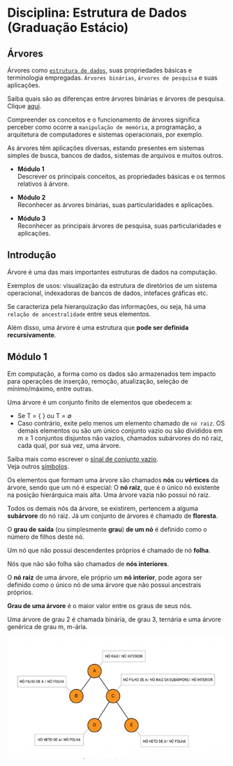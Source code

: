 # Disciplina: Estrutura de Dados (Graduação Estácio)
## Árvores

Árvores como [`estrutura de dados`](https://github.com/gbbenicio/blog/blob/main/ti/estrutura-de-dados/definicao-estruturas-de-dados.md), suas propriedades básicas e terminologia empregadas. `Árvores binárias`, `árvores de pesquisa` e suas aplicações.

Saiba quais são as diferenças entre árvores binárias e árvores de pesquisa. Clique [aqui](https://github.com/gbbenicio/blog/blob/main/ti/estrutura-de-dados/diferencas-entre-arvores-binarias-e-de-pesquisa.md).

Compreender os conceitos e o funcionamento de árvores significa perceber como ocorre a `manipulação de memória`, a programação, a arquitetura de computadores e sistemas operacionais, por exemplo.

As árvores têm aplicações diversas, estando presentes em sistemas simples de busca, bancos de dados, sistemas de arquivos e muitos outros.

- **Módulo 1**  
Descrever os principais conceitos, as propriedades básicas e os termos relativos à árvore.

- **Módulo 2**  
Reconhecer as árvores binárias, suas particularidades e aplicações.

- **Módulo 3**  
Reconhecer as principais árvores de pesquisa, suas particularidades e aplicações.

## Introdução

Árvore é uma das mais importantes estruturas de dados na computação.

Exemplos de usos: visualização da estrutura de diretórios de um sistema operacional, indexadoras de bancos de dados, intefaces gráficas etc.

Se caracteriza pela hierarquização das informações, ou seja, há uma `relação de ancestralidade` entre seus elementos.

Além disso, uma árvore é uma estrutura que **pode ser definida recursivamente**.

## Módulo 1

Em computação, a forma como os dados são armazenados tem impacto para operações de inserção, remoção, atualização, seleção de mínimo/máximo, entre outras.

Uma árvore é um conjunto finito de elementos que obedecem a:

- Se T = { } ou T = ∅
- Caso contrário, exite pelo menos um elemento chamado de `nó raiz`. OS demais elementos ou são um único conjunto vazio ou são divididos em m ≥ 1 conjuntos disjuntos não vazios, chamados subárvores do nó raiz, cada qual, por sua vez, uma árvore.

Saiba mais como escrever o [sinal de conjunto vazio](https://pt.piliapp.com/symbols/null-sign/).  
Veja outros [símbolos](https://pt.piliapp.com/symbol/).

Os elementos que formam uma árvore são chamados **nós** ou **vértices** da árvore, sendo que um nó é especial: O **nó raiz**, que é o único nó existente na posição hierárquica mais alta. Uma árvore vazia não possui nó raiz.

Todos os demais nós da árvore, se existirem, pertencem a alguma **subárvore** do nó raiz. Já um conjunto de árvores é chamado de **floresta**. 

O **grau de saída** (ou simplesmente **grau**) **de um nó** é definido como o número de filhos deste nó.

Um nó que não possui descendentes próprios é chamado de nó **folha**.

Nós que não são folha são chamados de **nós interiores**.

O **nó raiz** de uma árvore, ele próprio um **nó interior**, pode agora ser definido como o único nó de uma árvore que não possui ancestrais próprios.

**Grau de uma árvore** é o maior valor entre os graus de seus nós.

Uma árvore de grau 2 é chamada binária, de grau 3, ternária e uma árvore genérica de grau m, m-ária.

![Estrutura hierárquica de árvore](img/estrutura-hierarquica-da-arvore.png)
